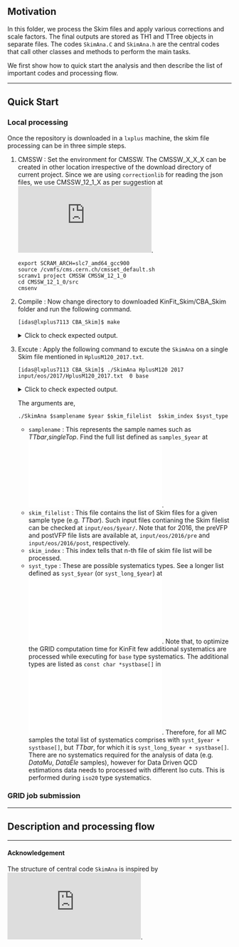 ## Motivation

In this folder, we process the Skim files and apply various corrections and scale factors. 
The final outputs are stored as TH1 and TTree objects in separate files.
The codes `SkimAna.C` and `SkimAna.h` are the central codes that call other classes and methods to perform the main tasks.

We first show how to quick start the analysis and then describe the list of important codes and processing flow.

---
## Quick Start

### Local processing

Once the repository is downloaded in a `lxplus` machine, the skim file processing can be in three simple steps.

1. CMSSW : Set the environment for CMSSW. The CMSSW_X_X_X can be created in other location irrespective of the download directory of current project. Since we are using `correctionlib` for reading the json files, we use CMSSW_12_1_X as per suggestion at ![link](https://cms-nanoaod.github.io/correctionlib/install.html#inside-cmssw). 

   ```console
   export SCRAM_ARCH=slc7_amd64_gcc900
   source /cvmfs/cms.cern.ch/cmsset_default.sh
   scramv1 project CMSSW CMSSW_12_1_0
   cd CMSSW_12_1_0/src
   cmsenv
   ```

2. Compile : Now change directory to downloaded KinFit_Skim/CBA_Skim folder and run the following command.
   ```console
   [idas@lxplus7113 CBA_Skim]$ make
   ```

   <details>
         <summary markdown="span"> Click to check expected output.</summary>
   
   
	 ```console	 
	 g++ -fPIC -g  -c `root-config --libs` -I`root-config --incdir` -std=c++17 -D STANDALONE src/FactorizedJetCorrector.cpp -o src/FactorizedJetCorrector.o
	 g++ -fPIC -g  -c `root-config --libs` -I`root-config --incdir` -std=c++17 -D STANDALONE src/JetCorrectorParameters.cpp -o src/JetCorrectorParameters.o
	 g++ -fPIC -g  -c `root-config --libs` -I`root-config --incdir` -std=c++17 -D STANDALONE src/SimpleJetCorrector.cpp -o src/SimpleJetCorrector.o
	 g++ -fPIC -g  -c `root-config --libs` -I`root-config --incdir` -std=c++17 -D STANDALONE src/JetCorrectionUncertainty.cpp -o src/JetCorrectionUncertainty.o 
	 g++ -fPIC -g  -c `root-config --libs` -I`root-config --incdir` -std=c++17 -D STANDALONE src/SimpleJetCorrectionUncertainty.cpp -o src/SimpleJetCorrectionUncertainty.o
	 g++ -fPIC -g  -c `root-config --libs` -I`root-config --incdir` -std=c++17 -D STANDALONE src/JECvariation.cpp -o src/JECvariation.o
	 g++ -fPIC -g  -c `root-config --libs` -I`root-config --incdir` -std=c++17 -D STANDALONE src/JetResolutionObject.cc -o src/JetResolutionObject.o
	 g++ -fPIC -g  -c `root-config --libs` -I`root-config --incdir` -std=c++17 -D STANDALONE src/JetResolution.cc -o src/JetResolution.o
	 g++ -fPIC -g  -c -I`root-config --incdir` -std=c++17 -D STANDALONE src/EventTree.cpp -o src/EventTree.o
	 g++ -fPIC -g  -c -I`root-config --incdir` -std=c++17 -D STANDALONE src/Selector.cpp -o src/Selector.o
	 g++ -fPIC -g  -c -I`root-config --incdir` -std=c++17 -D STANDALONE src/EventPick.cpp -o src/EventPick.o
	 g++ -fPIC -g  -c `root-config --libs` -I`root-config --incdir` -std=c++17 -D STANDALONE src/RoccoR.cc -o src/RoccoR.o
	 g++ -fPIC -g  -c -I`root-config --incdir` -std=c++17 -D STANDALONE src/PUReweight.cpp -o src/PUReweight.o
	 g++ -fPIC -g  -c -I`root-config --incdir` -std=c++17 -D STANDALONE src/BTagCalibrationStandalone.cpp -o src/BTagCalibrationStandalone.o
	 g++ -fPIC -g  -o SkimAna `correction config --cflags --ldflags --rpath` `root-config --libs` -I`root-config --incdir` -I/cvmfs/cms.cern.ch/slc7_amd64_gcc900/cms/cmssw/CMSSW_12_1_0/src -L/cvmfs/cms.cern.ch/slc7_amd64_gcc900/cms/cmssw/CMSSW_12_1_0/lib/slc7_amd64_gcc900 -std=c++17 -D STANDALONE src/EventTree.o src/EventPick.o src/Selector.o  src/PUReweight.o src/BTagCalibrationStandalone.o src/Utils.cc src/FactorizedJetCorrector.o src/JetCorrectorParameters.o src/SimpleJetCorrector.o src/JetCorrectionUncertainty.o src/SimpleJetCorrectionUncertainty.o src/JECvariation.o src/RoccoR.o src/JetResolution.cc src/JetResolutionObject.cc SkimAna.C -lPhysicsToolsKinFitter -lEG -lProof
	 ```
   </details>



3. Excute : Apply the following command to excute the `SkimAna` on a single Skim file mentioned in `HplusM120_2017.txt`.
   ```console
   [idas@lxplus7113 CBA_Skim]$ ./SkimAna HplusM120 2017 input/eos/2017/HplusM120_2017.txt  0 base
   ```

   <details>
         <summary markdown="span"> Click to check expected output.</summary>
   
   
	 ```console	 
	 Input filename: input/eos/2017/HplusM120_2017.txt
	 Total files 1
	 Info in <UnknownClass::ExecSerial>: starting SkimAna with process option: sample=HplusM120|year=2017|input=input/eos/2017/HplusM120_2017.txt|index=0|syst=base|aod=nano|run=prod|trs=yes|total=1
	 Info in <TSelector::ExecSerial>: opening file root://eosuser.cern.ch//eos/cms/store/group/phys_higgs/HiggsExo/idas/cms-hcs-run2/Skim_NanoAODUL/2017/HplusM120_Skim_NanoAOD.root
	 Info in <TSelector::SlaveBegin>: starting SkimAna with process option: sample=HplusM120|year=2017|input=input/eos/2017/HplusM120_2017.txt|index=0|syst=base|aod=nano|run=prod|trs=yes|total=1 (tree: 0x4e3fd90)
	 Info in <TSelector::SlaveBegin>: sample : HplusM120, year : 2017, mode : 
	 Info in <TSelector::SelectSyst>: Syst : base
	 Info in <TSelector::Init>: tree: 0x4e3fd90
	 Info in <TSelector::SlaveBegin>: CS Init
	 Info in <TSelector::SlaveBegin>: GetNumber of Events and files
	 Info in <TSelector::GetNumberofEvents>: filename : root://eosuser.cern.ch//eos/cms/store/group/phys_higgs/HiggsExo/idas/cms-hcs-run2/Skim_NanoAODUL/2017/HplusM120_Skim_NanoAOD.root
	 sample  "HplusM120" has number of events = 2.35738e+07
	 Info in <TSelector::SlaveBegin>: Loading Lepton SF
	 Info in <TSelector::SlaveBegin>: Loading JEC JER
	 Info in <TSelector::SlaveBegin>: Loading BTag
	 Info in <TSelector::LoadBTag>: Begin
	 Info in <TSelector::LoadBTag>: DeepJet calibration has been selected
	 Info in <TSelector::LoadBTag>: DeepJet calibration has been selected : 2017
	 Info in <TSelector::LoadBTag>: /afs/cern.ch/user/i/idas/CMS-Analysis/NanoAOD-Analysis/CBA_Skim/weightUL/BtagSF/SF/2017/DeepJet_formatted.csv
	 Info in <TSelector::LoadBTag>: /afs/cern.ch/user/i/idas/CMS-Analysis/NanoAOD-Analysis/CBA_Skim/weightUL/BtagSF/SF/2017/ctagger_wp_deepJet_106XUL_v1_formatted.csv
	 Info in <TSelector::SlaveBegin>: Create Histos
	 Output (down, nom, up) : (0.981743,0.989425,0.997108)
	 ===============Sample : HplusM120
	 Syst : base, requested syst : base
	 Syst : puup, requested syst : base
	 Syst : pudown, requested syst : base
	 Syst : mueffup, requested syst : base
	 Syst : mueffdown, requested syst : base
	 Syst : eleeffup, requested syst : base
	 Syst : eleeffdown, requested syst : base
	 Syst : btagbup, requested syst : base
	 Syst : btagbdown, requested syst : base
	 Syst : btaglup, requested syst : base
	 Syst : btagldown, requested syst : base
	 Syst : prefireup, requested syst : base
	 Syst : prefiredown, requested syst : base
	 Syst : pdfup, requested syst : base
	 Syst : pdfdown, requested syst : base
	 Syst : q2fup, requested syst : base
	 Syst : q2down, requested syst : base
	 Syst : isrup, requested syst : base
	 Syst : isrdown, requested syst : base
	 Syst : fsrup, requested syst : base
	 Syst : fsrdown, requested syst : base
	 Syst : bctag1up, requested syst : base
	 Syst : bctag1down, requested syst : base
	 Syst : bctag2up, requested syst : base
	 Syst : bctag2down, requested syst : base
	 Syst : bctag3up, requested syst : base
	 Syst : bctag3down, requested syst : base
	 Syst : pujetidup, requested syst : base
	 Syst : pujetiddown, requested syst : base
	 Info in <TSelector::SlaveBegin>: End of SlaveBegin
	 Info in <TSelector::Notify>: processing fSampleType HplusM120 and file: root://eosuser.cern.ch//eos/cms/store/group/phys_higgs/HiggsExo/idas/cms-hcs-run2/Skim_NanoAODUL/2017/HplusM120_Skim_NanoAOD.root
	 Using event weight 0.46889
	 XS = 266.16
	 lumi = 41529.5
	 nEvents_MC = 2.35738e+07
	 Wrong number of bins in the pileup histogram
	 PU reading file root://eosuser.cern.ch//eos/cms/store/group/phys_higgs/HiggsExo/idas/cms-hcs-run2/Skim_NanoAODUL/2017/HplusM120_Skim_NanoAOD.root
	 Wrong number of bins in the pileup histogram
	 PU reading file root://eosuser.cern.ch//eos/cms/store/group/phys_higgs/HiggsExo/idas/cms-hcs-run2/Skim_NanoAODUL/2017/HplusM120_Skim_NanoAOD.root
	 Wrong number of bins in the pileup histogram
	 PU reading file root://eosuser.cern.ch//eos/cms/store/group/phys_higgs/HiggsExo/idas/cms-hcs-run2/Skim_NanoAODUL/2017/HplusM120_Skim_NanoAOD.root
	 Info in <TSelector::Notify>: Efficientcy file : /afs/cern.ch/user/i/idas/CMS-Analysis/NanoAOD-Analysis/CBA_Skim/weightUL/BtagSF/Efficiency/btag_deepjet/2017/HplusM120_btag_eff_deepjet_2017.root
	 Info in <TSelector::Notify>: Btag threshold : 0.304000
	 PV 1
	 ndof=77.25   (>4)
	 pX=-0.0240631   (<2)
	 pY=0.069397   (<2)
	 pZ=0.544418   (<24)
	 Info in <TSelector::Process>: Processing : 10000(9999) of number of events : 447389 and total number of events : 1227000, year : 2017
	 Info in <TSelector::Process>: Processing : 20000(19999) of number of events : 447389 and total number of events : 1227000, year : 2017
	 Info in <TSelector::Process>: Processing : 30000(29999) of number of events : 447389 and total number of events : 1227000, year : 2017
	 Info in <TSelector::Process>: Processing : 40000(39999) of number of events : 447389 and total number of events : 1227000, year : 2017
	 Info in <TSelector::Process>: Processing : 50000(49999) of number of events : 447389 and total number of events : 1227000, year : 2017
	 Info in <TSelector::Process>: Processing : 60000(59999) of number of events : 447389 and total number of events : 1227000, year : 2017
	 Info in <TSelector::Process>: Processing : 70000(69999) of number of events : 447389 and total number of events : 1227000, year : 2017
	 Info in <TSelector::Process>: Processing : 80000(79999) of number of events : 447389 and total number of events : 1227000, year : 2017
	 Info in <TSelector::Process>: Processing : 90000(89999) of number of events : 447389 and total number of events : 1227000, year : 2017
	 Info in <TSelector::Process>: Processing : 100000(99999) of number of events : 447389 and total number of events : 1227000, year : 2017
	 Info in <TSelector::Process>: Processing : 110000(109999) of number of events : 447389 and total number of events : 1227000, year : 2017
	 Info in <TSelector::Process>: Processing : 120000(119999) of number of events : 447389 and total number of events : 1227000, year : 2017
	 Info in <TSelector::Process>: Processing : 130000(129999) of number of events : 447389 and total number of events : 1227000, year : 2017
	 Info in <TSelector::Process>: Processing : 140000(139999) of number of events : 447389 and total number of events : 1227000, year : 2017
	 Info in <TSelector::Process>: Processing : 150000(149999) of number of events : 447389 and total number of events : 1227000, year : 2017
	 Info in <TSelector::Process>: Processing : 160000(159999) of number of events : 447389 and total number of events : 1227000, year : 2017
	 Info in <TSelector::Process>: Processing : 170000(169999) of number of events : 447389 and total number of events : 1227000, year : 2017
	 Info in <TSelector::Process>: Processing : 180000(179999) of number of events : 447389 and total number of events : 1227000, year : 2017
	 Info in <TSelector::Process>: Processing : 190000(189999) of number of events : 447389 and total number of events : 1227000, year : 2017
	 Info in <TSelector::Process>: Processing : 200000(199999) of number of events : 447389 and total number of events : 1227000, year : 2017
	 Info in <TSelector::Process>: Processing : 210000(209999) of number of events : 447389 and total number of events : 1227000, year : 2017
	 Info in <TSelector::Process>: Processing : 220000(219999) of number of events : 447389 and total number of events : 1227000, year : 2017
	 Info in <TSelector::Process>: Processing : 230000(229999) of number of events : 447389 and total number of events : 1227000, year : 2017
	 Info in <TSelector::Process>: Processing : 240000(239999) of number of events : 447389 and total number of events : 1227000, year : 2017
	 Info in <TSelector::Process>: Processing : 250000(249999) of number of events : 447389 and total number of events : 1227000, year : 2017
	 Info in <TSelector::Process>: Processing : 260000(259999) of number of events : 447389 and total number of events : 1227000, year : 2017
	 Info in <TSelector::Process>: Processing : 270000(269999) of number of events : 447389 and total number of events : 1227000, year : 2017
	 Info in <TSelector::Process>: Processing : 280000(279999) of number of events : 447389 and total number of events : 1227000, year : 2017
	 Info in <TSelector::Process>: Processing : 290000(289999) of number of events : 447389 and total number of events : 1227000, year : 2017
	 Info in <TSelector::Process>: Processing : 300000(299999) of number of events : 447389 and total number of events : 1227000, year : 2017
	 Info in <TSelector::Process>: Processing : 310000(309999) of number of events : 447389 and total number of events : 1227000, year : 2017
	 Info in <TSelector::Process>: Processing : 320000(319999) of number of events : 447389 and total number of events : 1227000, year : 2017
	 Info in <TSelector::Process>: Processing : 330000(329999) of number of events : 447389 and total number of events : 1227000, year : 2017
	 Info in <TSelector::Process>: Processing : 340000(339999) of number of events : 447389 and total number of events : 1227000, year : 2017
	 Info in <TSelector::Process>: Processing : 350000(349999) of number of events : 447389 and total number of events : 1227000, year : 2017
	 Info in <TSelector::Process>: Processing : 360000(359999) of number of events : 447389 and total number of events : 1227000, year : 2017
	 Info in <TSelector::Process>: Processing : 370000(369999) of number of events : 447389 and total number of events : 1227000, year : 2017
	 Info in <TSelector::Process>: Processing : 380000(379999) of number of events : 447389 and total number of events : 1227000, year : 2017
	 Info in <TSelector::Process>: Processing : 390000(389999) of number of events : 447389 and total number of events : 1227000, year : 2017
	 Info in <TSelector::Process>: Processing : 400000(399999) of number of events : 447389 and total number of events : 1227000, year : 2017
	 Info in <TSelector::Process>: Processing : 410000(409999) of number of events : 447389 and total number of events : 1227000, year : 2017
	 Info in <TSelector::Process>: Processing : 420000(419999) of number of events : 447389 and total number of events : 1227000, year : 2017
	 Info in <TSelector::Process>: Processing : 430000(429999) of number of events : 447389 and total number of events : 1227000, year : 2017
	 Info in <TSelector::Process>: Processing : 440000(439999) of number of events : 447389 and total number of events : 1227000, year : 2017
	 Info in <TSelector::SlaveTerminate>: sample : HplusM120, year : 2017, mode : 
	 DataMu & 244686.0 & 210189.0 & 120681.0 & 110417.0 & 55290.0 & 44637.0 & 43891.0 & 30490.0 & 7734.0 \\\hline 
	 WtMu & 2.1654e+06 & 1.8138e+06 & 974724.7 & 893635.8 & 426592.4 & 342535.9 & 333051.0 & 229136.6 & 31495.5 \\\hline 
	 DataEle & 187400.0 & 153056.0 & 88441.0 & 80736.0 & 40618.0 & 31950.0 & 31467.0 & 21642.0 & 5383.0 \\\hline 
	 WtEle & 1.6343e+06 & 1.2305e+06 & 666226.7 & 608397.9 & 294183.3 & 229086.9 & 223281.4 & 152158.8 & 20004.9 \\\hline 
	 ```
   </details>
   
   The arguments are,

   `./SkimAna $samplename $year $skim_filelist  $skim_index $syst_type`

   -  `samplename` : This represents the sample names such as *TTbar*,*singleTop*. Find the full list defined as `samples_$year` at ![link](condor/createJdlFiles_cbaskim_syst.py). 
   -  `skim_filelist` : This file contains the list of Skim files for a given sample type (e.g. *TTbar*). Such input files contianing the Skim filelist can be checked at `input/eos/$year/`. Note that for 2016, the preVFP and postVFP file lists are available at,  `input/eos/2016/pre` and `input/eos/2016/post`, respectively.
   -  `skim_index` : This index tells that n-th file of skim file list will be processed.
   -  `syst_type` : These are possible systematics types. See a longer list defined as `syst_$year` (or `syst_long_$year`) at ![link](condor/createJdlFiles_cbaskim_syst.py). Note that, to optimize the GRID computation time for KinFit few additional systematics are processed while executing for `base` type systematics. The additional types are listed as `const char *systbase[]` in ![SkimAna.C](SkimAna.C). Therefore, for all MC samples the total list of systematics comprises with `syst_$year + systbase[]`, but *TTbar*, for which it is `syst_long_$year + systbase[]`. There are no systematics required for the analysis of data (e.g. *DataMu*, *DataEle* samples), however for Data Driven QCD estimations data needs to processed with different Iso cuts. This is performed during `iso20` type systematics.
### GRID job submission

---
## Description and processing flow



---
#### Acknowledgement

The structure of central code `SkimAna` is inspired by ![h1Analysis](https://root.cern/doc/master/h1analysis_8C.html).
